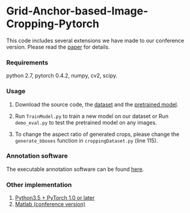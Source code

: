 # Grid-Anchor-based-Image-Cropping-Pytorch
This code includes several extensions we have made to our conference version. Please read the [paper](https://drive.google.com/open?id=1Bd1VaqYVycB7Npv5OdXKl-znKs_APl4n) for details.


### Requirements
python 2.7, pytorch 0.4.2, numpy, cv2, scipy. 

### Usage
1. Download the source code, the [dataset](https://drive.google.com/open?id=1X9xK5O9cx4_MvDkWAs5wVuM-mPWINaqa) and the [pretrained model](https://drive.google.com/open?id=1kaNWvfIdtbh2GIPNSWXdxqyS-d2DR1F3).

2. Run ``TrainModel.py`` to train a new model on our dataset or Run ``demo_eval.py`` to test the pretrained model on any images.

3. To change the aspect ratio of generated crops, please change the ``generate_bboxes`` function in ``croppingDataset.py`` (line 115).

### Annotation software
The executable annotation software can be found [here](https://github.com/lld533/Grid-Anchor-based-Image-Cropping-Pytorch).

### Other implementation
1. [Python3.5 + PyTorch 1.0 or later](https://github.com/lld533/Grid-Anchor-based-Image-Cropping-Pytorch)
2. [Matlab (conference version)](https://github.com/HuiZeng/Grid-Anchor-based-Image-Cropping)
